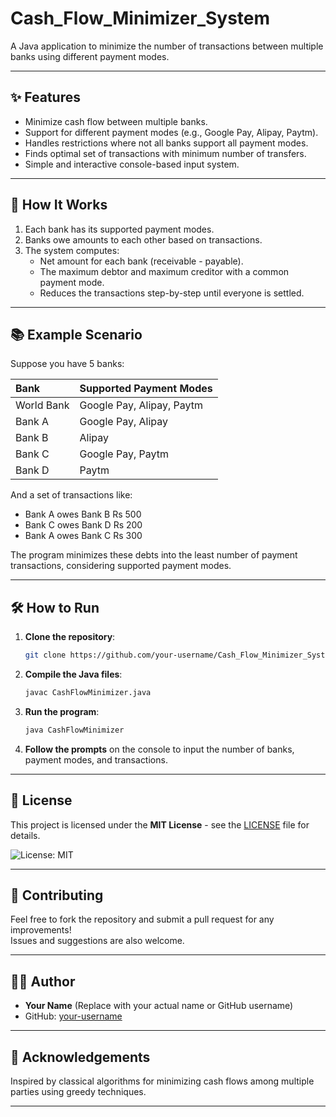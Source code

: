 # Cash_Flow_Minimizer_System

A Java application to minimize the number of transactions between multiple banks using different payment modes.

---

## ✨ Features

- Minimize cash flow between multiple banks.
- Support for different payment modes (e.g., Google Pay, Alipay, Paytm).
- Handles restrictions where not all banks support all payment modes.
- Finds optimal set of transactions with minimum number of transfers.
- Simple and interactive console-based input system.

---

## 🚀 How It Works

1. Each bank has its supported payment modes.
2. Banks owe amounts to each other based on transactions.
3. The system computes:
    - Net amount for each bank (receivable - payable).
    - The maximum debtor and maximum creditor with a common payment mode.
    - Reduces the transactions step-by-step until everyone is settled.

---

## 📚 Example Scenario

Suppose you have 5 banks:

| Bank | Supported Payment Modes |
|:----|:-------------------------|
| World Bank | Google Pay, Alipay, Paytm |
| Bank A | Google Pay, Alipay |
| Bank B | Alipay |
| Bank C | Google Pay, Paytm |
| Bank D | Paytm |

And a set of transactions like:

- Bank A owes Bank B Rs 500
- Bank C owes Bank D Rs 200
- Bank A owes Bank C Rs 300

The program minimizes these debts into the least number of payment transactions, considering supported payment modes.

---

## 🛠️ How to Run

1. **Clone the repository**:
    ```bash
    git clone https://github.com/your-username/Cash_Flow_Minimizer_System.git
    ```

2. **Compile the Java files**:
    ```bash
    javac CashFlowMinimizer.java
    ```

3. **Run the program**:
    ```bash
    java CashFlowMinimizer
    ```

4. **Follow the prompts** on the console to input the number of banks, payment modes, and transactions.

---

## 📄 License

This project is licensed under the **MIT License** - see the [LICENSE](LICENSE) file for details.

![License: MIT](https://img.shields.io/badge/License-MIT-yellow.svg)

---

## 🤝 Contributing

Feel free to fork the repository and submit a pull request for any improvements!  
Issues and suggestions are also welcome.

---

## 👨‍💻 Author

- **Your Name** (Replace with your actual name or GitHub username)
- GitHub: [your-username](https://github.com/your-username)

---

## 📢 Acknowledgements

Inspired by classical algorithms for minimizing cash flows among multiple parties using greedy techniques.

---
